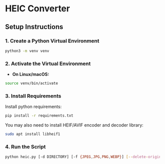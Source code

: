 # HEIC Converter

## Setup Instructions

### 1. Create a Python Virtual Environment

```bash
python3 -m venv venv
```

### 2. Activate the Virtual Environment

- **On Linux/macOS:**

```bash
source venv/bin/activate
```

### 3. Install Requirements

Install python requirements:

```bash
pip install -r requirements.txt
```

You may also need to install HEIF/AVIF encoder and decoder library:
```bash
sudo apt install libheif1
```

### 4. Run the Script

```bash
python heic.py [-d DIRECTORY] [-f {JPEG,JPG,PNG,WEBP}] [--delete-original] [--no-parallel]
```
